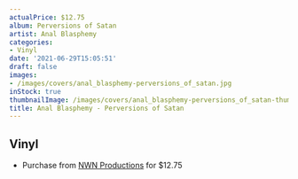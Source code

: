 ```yaml
---
actualPrice: $12.75
album: Perversions of Satan
artist: Anal Blasphemy
categories:
- Vinyl
date: '2021-06-29T15:05:51'
draft: false
images:
- /images/covers/anal_blasphemy-perversions_of_satan.jpg
inStock: true
thumbnailImage: /images/covers/anal_blasphemy-perversions_of_satan-thumb.jpg
title: Anal Blasphemy - Perversions of Satan
---
```


## Vinyl
* Purchase from [NWN Productions](http://shop.nwnprod.com/index.php?route=product/product&path=75&product_id=4044&sort=pd.name&order=ASC) for $12.75
